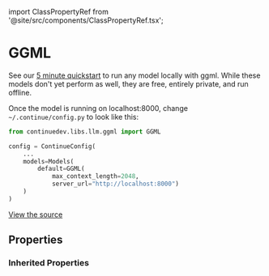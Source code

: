 import ClassPropertyRef from '@site/src/components/ClassPropertyRef.tsx';

# GGML

See our [5 minute quickstart](https://github.com/continuedev/ggml-server-example) to run any model locally with ggml. While these models don't yet perform as well, they are free, entirely private, and run offline.

Once the model is running on localhost:8000, change `~/.continue/config.py` to look like this:

```python title="~/.continue/config.py"
from continuedev.libs.llm.ggml import GGML

config = ContinueConfig(
    ...
    models=Models(
        default=GGML(
            max_context_length=2048,
            server_url="http://localhost:8000")
    )
)
```

[View the source](https://github.com/continuedev/continue/tree/main/server/continuedev/libs/llm/ggml.py)

## Properties

<ClassPropertyRef name='server_url' details='{&quot;title&quot;: &quot;Server Url&quot;, &quot;description&quot;: &quot;URL of the OpenAI-compatible server where the model is being served&quot;, &quot;default&quot;: &quot;http://localhost:8000&quot;, &quot;type&quot;: &quot;string&quot;}' required={false} default="http://localhost:8000"/>
<ClassPropertyRef name='api_base' details='{&quot;title&quot;: &quot;Api Base&quot;, &quot;description&quot;: &quot;OpenAI API base URL.&quot;, &quot;type&quot;: &quot;string&quot;}' required={false} default=""/>
<ClassPropertyRef name='api_type' details='{&quot;title&quot;: &quot;Api Type&quot;, &quot;description&quot;: &quot;OpenAI API type.&quot;, &quot;enum&quot;: [&quot;azure&quot;, &quot;openai&quot;], &quot;type&quot;: &quot;string&quot;}' required={false} default=""/>
<ClassPropertyRef name='api_version' details='{&quot;title&quot;: &quot;Api Version&quot;, &quot;description&quot;: &quot;OpenAI API version. For use with Azure OpenAI Service.&quot;, &quot;type&quot;: &quot;string&quot;}' required={false} default=""/>
<ClassPropertyRef name='engine' details='{&quot;title&quot;: &quot;Engine&quot;, &quot;description&quot;: &quot;OpenAI engine. For use with Azure OpenAI Service.&quot;, &quot;type&quot;: &quot;string&quot;}' required={false} default=""/>


### Inherited Properties

<ClassPropertyRef name='title' details='{&quot;title&quot;: &quot;Title&quot;, &quot;description&quot;: &quot;A title that will identify this model in the model selection dropdown&quot;, &quot;type&quot;: &quot;string&quot;}' required={false} default=""/>
<ClassPropertyRef name='unique_id' details='{&quot;title&quot;: &quot;Unique Id&quot;, &quot;description&quot;: &quot;The unique ID of the user.&quot;, &quot;type&quot;: &quot;string&quot;}' required={false} default=""/>
<ClassPropertyRef name='model' details='{&quot;title&quot;: &quot;Model&quot;, &quot;description&quot;: &quot;The name of the model to use (optional for the GGML class)&quot;, &quot;default&quot;: &quot;ggml&quot;, &quot;type&quot;: &quot;string&quot;}' required={false} default="ggml"/>
<ClassPropertyRef name='system_message' details='{&quot;title&quot;: &quot;System Message&quot;, &quot;description&quot;: &quot;A system message that will always be followed by the LLM&quot;, &quot;type&quot;: &quot;string&quot;}' required={false} default=""/>
<ClassPropertyRef name='context_length' details='{&quot;title&quot;: &quot;Context Length&quot;, &quot;description&quot;: &quot;The maximum context length of the LLM in tokens, as counted by count_tokens.&quot;, &quot;default&quot;: 2048, &quot;type&quot;: &quot;integer&quot;}' required={false} default="2048"/>
<ClassPropertyRef name='stop_tokens' details='{&quot;title&quot;: &quot;Stop Tokens&quot;, &quot;description&quot;: &quot;Tokens that will stop the completion.&quot;, &quot;type&quot;: &quot;array&quot;, &quot;items&quot;: {&quot;type&quot;: &quot;string&quot;}}' required={false} default=""/>
<ClassPropertyRef name='temperature' details='{&quot;title&quot;: &quot;Temperature&quot;, &quot;description&quot;: &quot;The temperature of the completion.&quot;, &quot;type&quot;: &quot;number&quot;}' required={false} default=""/>
<ClassPropertyRef name='top_p' details='{&quot;title&quot;: &quot;Top P&quot;, &quot;description&quot;: &quot;The top_p of the completion.&quot;, &quot;type&quot;: &quot;number&quot;}' required={false} default=""/>
<ClassPropertyRef name='top_k' details='{&quot;title&quot;: &quot;Top K&quot;, &quot;description&quot;: &quot;The top_k of the completion.&quot;, &quot;type&quot;: &quot;integer&quot;}' required={false} default=""/>
<ClassPropertyRef name='presence_penalty' details='{&quot;title&quot;: &quot;Presence Penalty&quot;, &quot;description&quot;: &quot;The presence penalty Aof the completion.&quot;, &quot;type&quot;: &quot;number&quot;}' required={false} default=""/>
<ClassPropertyRef name='frequency_penalty' details='{&quot;title&quot;: &quot;Frequency Penalty&quot;, &quot;description&quot;: &quot;The frequency penalty of the completion.&quot;, &quot;type&quot;: &quot;number&quot;}' required={false} default=""/>
<ClassPropertyRef name='timeout' details='{&quot;title&quot;: &quot;Timeout&quot;, &quot;description&quot;: &quot;Set the timeout for each request to the LLM. If you are running a local LLM that takes a while to respond, you might want to set this to avoid timeouts.&quot;, &quot;default&quot;: 300, &quot;type&quot;: &quot;integer&quot;}' required={false} default="300"/>
<ClassPropertyRef name='verify_ssl' details='{&quot;title&quot;: &quot;Verify Ssl&quot;, &quot;description&quot;: &quot;Whether to verify SSL certificates for requests.&quot;, &quot;type&quot;: &quot;boolean&quot;}' required={false} default=""/>
<ClassPropertyRef name='ca_bundle_path' details='{&quot;title&quot;: &quot;Ca Bundle Path&quot;, &quot;description&quot;: &quot;Path to a custom CA bundle to use when making the HTTP request&quot;, &quot;type&quot;: &quot;string&quot;}' required={false} default=""/>
<ClassPropertyRef name='proxy' details='{&quot;title&quot;: &quot;Proxy&quot;, &quot;description&quot;: &quot;Proxy URL to use when making the HTTP request&quot;, &quot;type&quot;: &quot;string&quot;}' required={false} default=""/>
<ClassPropertyRef name='headers' details='{&quot;title&quot;: &quot;Headers&quot;, &quot;description&quot;: &quot;Headers to use when making the HTTP request&quot;, &quot;type&quot;: &quot;object&quot;, &quot;additionalProperties&quot;: {&quot;type&quot;: &quot;string&quot;}}' required={false} default=""/>
<ClassPropertyRef name='prompt_templates' details='{&quot;title&quot;: &quot;Prompt Templates&quot;, &quot;description&quot;: &quot;A dictionary of prompt templates that can be used to customize the behavior of the LLM in certain situations. For example, set the \&quot;edit\&quot; key in order to change the prompt that is used for the /edit slash command. Each value in the dictionary is a string templated in mustache syntax, and filled in at runtime with the variables specific to the situation. See the documentation for more information.&quot;, &quot;default&quot;: {&quot;edit&quot;: &quot;Consider the following code:\n```\n{{{code_to_edit}}}\n```\nEdit the code to perfectly satisfy the following user request:\n{{{user_input}}}\nOutput nothing except for the code. No code block, no English explanation, no start/end tags.&quot;}, &quot;type&quot;: &quot;object&quot;}' required={false} default="{&#x27;edit&#x27;: &#x27;Consider the following code:\n```\n{{{code_to_edit}}}\n```\nEdit the code to perfectly satisfy the following user request:\n{{{user_input}}}\nOutput nothing except for the code. No code block, no English explanation, no start/end tags.&#x27;}"/>
<ClassPropertyRef name='api_key' details='{&quot;title&quot;: &quot;Api Key&quot;, &quot;description&quot;: &quot;The API key for the LLM provider.&quot;, &quot;type&quot;: &quot;string&quot;}' required={false} default=""/>
